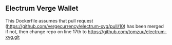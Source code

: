 ## Electrum Verge Wallet

This Dockerfile assumes that pull request (https://github.com/vergecurrency/electrum-xvg/pull/10) has been merged
if not, then change repo on line 17th to https://github.com/tomzuu/electrum-xvg.git